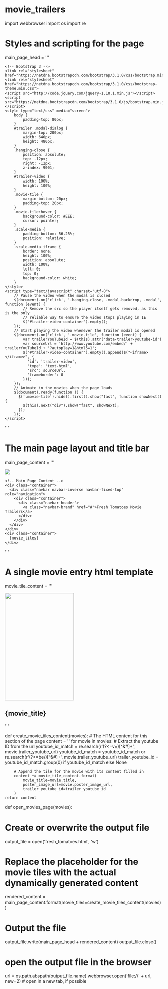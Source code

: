 movie_trailers
==============
import webbrowser
import os
import re

# Styles and scripting for the page
main_page_head = '''
<head>
    <meta charset="utf-8">
    <title>Fresh Tomatoes!</title>

    <!-- Bootstrap 3 -->
    <link rel="stylesheet" href="https://netdna.bootstrapcdn.com/bootstrap/3.1.0/css/bootstrap.min.css">
    <link rel="stylesheet" href="https://netdna.bootstrapcdn.com/bootstrap/3.1.0/css/bootstrap-theme.min.css">
    <script src="http://code.jquery.com/jquery-1.10.1.min.js"></script>
    <script src="https://netdna.bootstrapcdn.com/bootstrap/3.1.0/js/bootstrap.min.js"></script>
    <style type="text/css" media="screen">
        body {
            padding-top: 80px;
        }
        #trailer .modal-dialog {
            margin-top: 200px;
            width: 640px;
            height: 480px;
        }
        .hanging-close {
            position: absolute;
            top: -12px;
            right: -12px;
            z-index: 9001;
        }
        #trailer-video {
            width: 100%;
            height: 100%;
        }
        .movie-tile {
            margin-bottom: 20px;
            padding-top: 20px;
        }
        .movie-tile:hover {
            background-color: #EEE;
            cursor: pointer;
        }
        .scale-media {
            padding-bottom: 56.25%;
            position: relative;
        }
        .scale-media iframe {
            border: none;
            height: 100%;
            position: absolute;
            width: 100%;
            left: 0;
            top: 0;
            background-color: white;
        }
    </style>
    <script type="text/javascript" charset="utf-8">
        // Pause the video when the modal is closed
        $(document).on('click', '.hanging-close, .modal-backdrop, .modal', function (event) {
            // Remove the src so the player itself gets removed, as this is the only
            // reliable way to ensure the video stops playing in IE
            $("#trailer-video-container").empty();
        });
        // Start playing the video whenever the trailer modal is opened
        $(document).on('click', '.movie-tile', function (event) {
            var trailerYouTubeId = $(this).attr('data-trailer-youtube-id')
            var sourceUrl = 'http://www.youtube.com/embed/' + trailerYouTubeId + '?autoplay=1&html5=1';
            $("#trailer-video-container").empty().append($("<iframe></iframe>", {
              'id': 'trailer-video',
              'type': 'text-html',
              'src': sourceUrl,
              'frameborder': 0
            }));
        });
        // Animate in the movies when the page loads
        $(document).ready(function () {
          $('.movie-tile').hide().first().show("fast", function showNext() {
            $(this).next("div").show("fast", showNext);
          });
        });
    </script>
</head>
'''

# The main page layout and title bar
main_page_content = '''
<!DOCTYPE html>
<html lang="en">
  <body>
    <!-- Trailer Video Modal -->
    <div class="modal" id="trailer">
      <div class="modal-dialog">
        <div class="modal-content">
          <a href="#" class="hanging-close" data-dismiss="modal" aria-hidden="true">
            <img src="https://lh5.ggpht.com/v4-628SilF0HtHuHdu5EzxD7WRqOrrTIDi_MhEG6_qkNtUK5Wg7KPkofp_VJoF7RS2LhxwEFCO1ICHZlc-o_=s0#w=24&h=24"/>
          </a>
          <div class="scale-media" id="trailer-video-container">
          </div>
        </div>
      </div>
    </div>
    
    <!-- Main Page Content -->
    <div class="container">
      <div class="navbar navbar-inverse navbar-fixed-top" role="navigation">
        <div class="container">
          <div class="navbar-header">
            <a class="navbar-brand" href="#">Fresh Tomatoes Movie Trailers</a>
          </div>
        </div>
      </div>
    </div>
    <div class="container">
      {movie_tiles}
    </div>
  </body>
</html>
'''

# A single movie entry html template
movie_tile_content = '''
<div class="col-md-6 col-lg-4 movie-tile text-center" data-trailer-youtube-id="{trailer_youtube_id}" data-toggle="modal" data-target="#trailer">
    <img src="{poster_image_url}" width="220" height="342">
    <h2>{movie_title}</h2>
</div>
'''

def create_movie_tiles_content(movies):
    # The HTML content for this section of the page
    content = ''
    for movie in movies:
        # Extract the youtube ID from the url
        youtube_id_match = re.search(r'(?<=v=)[^&#]+', movie.trailer_youtube_url)
        youtube_id_match = youtube_id_match or re.search(r'(?<=be/)[^&#]+', movie.trailer_youtube_url)
        trailer_youtube_id = youtube_id_match.group(0) if youtube_id_match else None

        # Append the tile for the movie with its content filled in
        content += movie_tile_content.format(
            movie_title=movie.title,
            poster_image_url=movie.poster_image_url,
            trailer_youtube_id=trailer_youtube_id
        )
    return content

def open_movies_page(movies):
  # Create or overwrite the output file
  output_file = open('fresh_tomatoes.html', 'w')

  # Replace the placeholder for the movie tiles with the actual dynamically generated content
  rendered_content = main_page_content.format(movie_tiles=create_movie_tiles_content(movies))

  # Output the file
  output_file.write(main_page_head + rendered_content)
  output_file.close()

  # open the output file in the browser
  url = os.path.abspath(output_file.name)
  webbrowser.open('file://' + url, new=2) # open in a new tab, if possible
